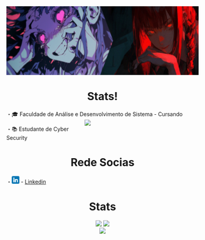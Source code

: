 
<!-- Author: Yora -->
<div align="center"
<p align="center">
<img align="center" height="180" src="./img/teste.png">
</p>
</div>
<div align="center">

# Stats! 

</div>

<p align="width">
 ・🎓 Faculdade de Análise e Desenvolvimento de Sistema - Cursando 
<img src="./img/test1.gif" align="right" width=299px></img> 

 ・📚 Estudante de Cyber Security 
 
 <p align="center">

 <div align="center">


# Rede Socias

</div>

 ・<img src="./img/linkedin (1).png" width=20x></img> - <a href="linkedin.com/in/fernandogentili/">Linkedin</a>
</p>
<p align="center">

<div align="center">


# Stats 

<img width=351 src="https://github-readme-stats.vercel.app/api?username=yoraapt&theme=holi&show_icons=true&count_private=true&show_icons=true">
<img width=200 src="https://github-readme-stats.vercel.app/api?username=yoraapt&show_icons=true&theme=holi"/><br>
<img align=hegith width=294 src="https://github-readme-stats.vercel.app/api/top-langs?username=yoraapt&layout=compact&theme=holi&custom_title=Top&nbsp;Languages"/><br>


</div>

<div align="center">

```scala

